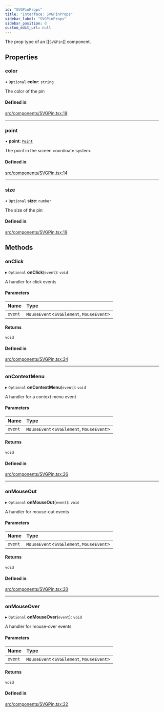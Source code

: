 ```yaml
---
id: "SVGPinProps"
title: "Interface: SVGPinProps"
sidebar_label: "SVGPinProps"
sidebar_position: 0
custom_edit_url: null
---
```


The prop type of an [[`SVGPin`]] component.

## Properties

### color

• `Optional` **color**: `string`

The color of the pin

#### Defined in

[src/components/SVGPin.tsx:18](https://github.com/rob-blackbourn/jetblack-map/blob/0342e44/src/components/SVGPin.tsx#L18)

___

### point

• **point**: [`Point`](../modules.md#point)

The point in the screen coordinate system.

#### Defined in

[src/components/SVGPin.tsx:14](https://github.com/rob-blackbourn/jetblack-map/blob/0342e44/src/components/SVGPin.tsx#L14)

___

### size

• `Optional` **size**: `number`

The size of the pin

#### Defined in

[src/components/SVGPin.tsx:16](https://github.com/rob-blackbourn/jetblack-map/blob/0342e44/src/components/SVGPin.tsx#L16)

## Methods

### onClick

▸ `Optional` **onClick**(`event`): `void`

A handler for click events

#### Parameters

| Name | Type |
| :------ | :------ |
| `event` | `MouseEvent`<`SVGElement`, `MouseEvent`\> |

#### Returns

`void`

#### Defined in

[src/components/SVGPin.tsx:24](https://github.com/rob-blackbourn/jetblack-map/blob/0342e44/src/components/SVGPin.tsx#L24)

___

### onContextMenu

▸ `Optional` **onContextMenu**(`event`): `void`

A handler for a context menu event

#### Parameters

| Name | Type |
| :------ | :------ |
| `event` | `MouseEvent`<`SVGElement`, `MouseEvent`\> |

#### Returns

`void`

#### Defined in

[src/components/SVGPin.tsx:26](https://github.com/rob-blackbourn/jetblack-map/blob/0342e44/src/components/SVGPin.tsx#L26)

___

### onMouseOut

▸ `Optional` **onMouseOut**(`event`): `void`

A handler for mouse-out events

#### Parameters

| Name | Type |
| :------ | :------ |
| `event` | `MouseEvent`<`SVGElement`, `MouseEvent`\> |

#### Returns

`void`

#### Defined in

[src/components/SVGPin.tsx:20](https://github.com/rob-blackbourn/jetblack-map/blob/0342e44/src/components/SVGPin.tsx#L20)

___

### onMouseOver

▸ `Optional` **onMouseOver**(`event`): `void`

A handler for mouse-over events

#### Parameters

| Name | Type |
| :------ | :------ |
| `event` | `MouseEvent`<`SVGElement`, `MouseEvent`\> |

#### Returns

`void`

#### Defined in

[src/components/SVGPin.tsx:22](https://github.com/rob-blackbourn/jetblack-map/blob/0342e44/src/components/SVGPin.tsx#L22)
